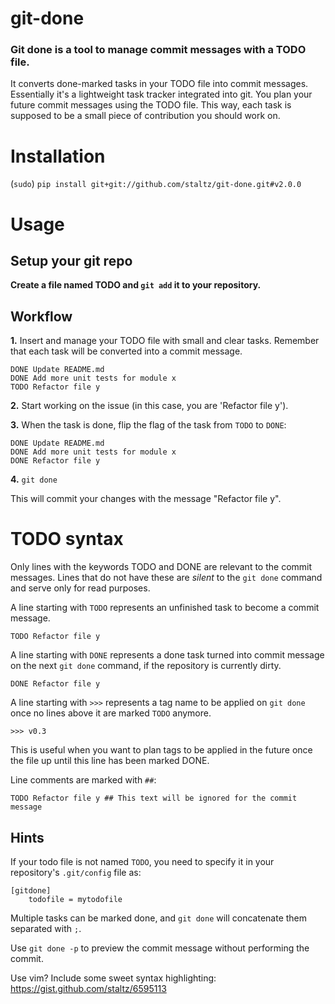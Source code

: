 git-done
========

### Git done is a tool to manage commit messages with a TODO file.

It converts done-marked tasks in your TODO file into commit messages.
Essentially it's a lightweight task tracker integrated into git. You plan your future commit messages
using the TODO file. This way, each task is supposed to be a small piece of contribution you should work on.

Installation
============

(`sudo`) ```pip install git+git://github.com/staltz/git-done.git#v2.0.0```

Usage
=====

Setup your git repo
-------------------

**Create a file named TODO and `git add` it to your repository.**

Workflow
--------

**1.** Insert and manage your TODO file with small and clear tasks. Remember that each task will be converted into
a commit message.

```
DONE Update README.md
DONE Add more unit tests for module x
TODO Refactor file y
```

**2.** Start working on the issue (in this case, you are 'Refactor file y').

**3.** When the task is done, flip the flag of the task from `TODO` to `DONE`:

```
DONE Update README.md
DONE Add more unit tests for module x
DONE Refactor file y
```

**4.** ```git done```

This will commit your changes with the message "Refactor file y".

TODO syntax
===========

Only lines with the keywords TODO and DONE are relevant to the commit messages.
Lines that do not have these are *silent* to the ```git done``` command and serve only for read purposes.

A line starting with `TODO` represents an unfinished task to become a commit message.

```TODO Refactor file y```

A line starting with `DONE` represents a done task turned into commit message on the next `git done` command, if the repository is currently dirty.

```DONE Refactor file y```

A line starting with `>>>` represents a tag name to be applied on `git done` once no lines above it are marked `TODO` anymore.

```>>> v0.3```

This is useful when you want to plan tags to be applied in the future once the file up until this line has been marked DONE.

Line comments are marked with ```##```:

```TODO Refactor file y ## This text will be ignored for the commit message```

Hints
----

If your todo file is not named `TODO`, you need to specify it in your repository's `.git/config` file as:

```
[gitdone]
    todofile = mytodofile
```

Multiple tasks can be marked done, and ```git done``` will concatenate them separated with `;`.

Use ```git done -p``` to preview the commit message without performing the commit.

Use vim? Include some sweet syntax highlighting: https://gist.github.com/staltz/6595113
